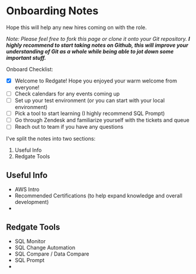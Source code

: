# Onboarding Notes
Hope this will help any new hires coming on with the role.

*Note: Please feel free to fork this page or clone it onto your Git repository. **I highly recommend to start taking notes on Github, this will improve your understanding of Git as a whole while being able to jot down some important stuff.***

Onboard Checklist:
- [x] Welcome to Redgate! Hope you enjoyed your warm welcome from everyone!
- [ ] Check calendars for any events coming up
- [ ] Set up your test environment (or you can start with your local environment)
- [ ] Pick a tool to start learning (I highly recommend SQL Prompt)
- [ ] Go through Zendesk and familiarize yourself with the tickets and queue
- [ ] Reach out to team if you have any questions

I've split the notes into two sections:
1. Useful Info
2. Redgate Tools


## Useful Info
- AWS Intro
- Recommended Certifications (to help expand knowledge and overall development)
- 

## Redgate Tools
- SQL Monitor
- SQL Change Automation
- SQL Compare / Data Compare
- SQL Prompt
- 
